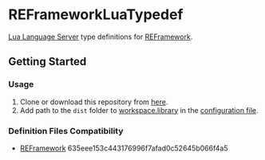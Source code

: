# REFrameworkLuaTypedef

[Lua Language Server](https://github.com/LuaLS/lua-language-server) type definitions for [REFramework](https://github.com/praydog/REFramework).

## Getting Started

### Usage

1. Clone or download this repository from [here](https://github.com/infinitY0369/REFrameworkLuaTypedef/archive/refs/heads/master.zip).
2. Add path to the `dist` folder to [workspace.library](https://luals.github.io/wiki/settings/#workspacelibrary) in the [configuration file](https://luals.github.io/wiki/configuration/#configuration-file).

### Definition Files Compatibility

- [REFramework](https://github.com/praydog/REFramework/commit/635eee153c443176996f7afad0c52645b066f4a5) 635eee153c443176996f7afad0c52645b066f4a5
